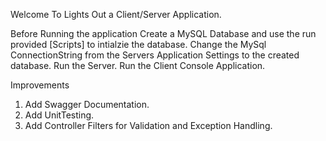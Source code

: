 Welcome To Lights Out a Client/Server Application.

Before Running the application Create a MySQL Database and use the run provided [Scripts] to intialzie the database.
Change the MySql ConnectionString from the Servers Application Settings to the created database.
Run the Server.
Run the Client Console Application.

Improvements
1. Add Swagger Documentation.
2. Add UnitTesting.
3. Add Controller Filters for Validation and Exception Handling.
